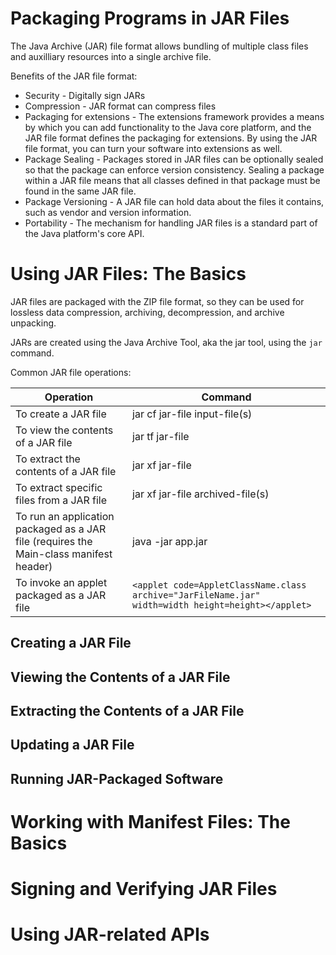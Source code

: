 # Packaging Programs in JAR Files
The Java Archive (JAR) file format allows bundling of multiple class files and auxilliary resources into a single archive file.

Benefits of the JAR file format:
* Security - Digitally sign JARs
* Compression - JAR format can compress files
* Packaging for extensions - The extensions framework provides a means by which you can add functionality to the Java core platform, and the JAR file format defines the packaging for extensions. By using the JAR file format, you can turn your software into extensions as well.
* Package Sealing - Packages stored in JAR files can be optionally sealed so that the package can enforce version consistency. Sealing a package within a JAR file means that all classes defined in that package must be found in the same JAR file.
* Package Versioning - A JAR file can hold data about the files it contains, such as vendor and version information.
* Portability - The mechanism for handling JAR files is a standard part of the Java platform's core API.

# Using JAR Files: The Basics
JAR files are packaged with the ZIP file format, so they can be used for lossless data compression, archiving, decompression, and archive unpacking.

JARs are created using the Java Archive Tool, aka the jar tool, using the `jar` command.

Common JAR file operations:

| Operation | Command |
|-----------|---------|
|To create a JAR file|jar cf jar-file input-file(s)|
|To view the contents of a JAR file|jar tf jar-file|
|To extract the contents of a JAR file|jar xf jar-file|
|To extract specific files from a JAR file|jar xf jar-file archived-file(s)|
|To run an application packaged as a JAR file (requires the Main-class manifest header)|java -jar app.jar|
|To invoke an applet packaged as a JAR file|`<applet code=AppletClassName.class archive="JarFileName.jar" width=width height=height></applet>`|

## Creating a JAR File

## Viewing the Contents of a JAR File

## Extracting the Contents of a JAR File

## Updating a JAR File

## Running JAR-Packaged Software

# Working with Manifest Files: The Basics

# Signing and Verifying JAR Files

# Using JAR-related APIs
